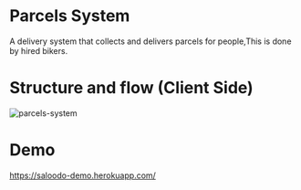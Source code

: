 


# Parcels System

A delivery system that collects and delivers parcels for people,This is done by hired bikers.

# Structure and flow (Client Side)

![parcels-system](https://user-images.githubusercontent.com/20746347/52259122-daf56980-2936-11e9-9967-b94236fc06f5.jpg)


# Demo

https://saloodo-demo.herokuapp.com/
